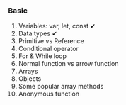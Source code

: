 ### Basic

1. Variables: var, let, const ✔
2. Data types ✔
3. Primitive vs Reference
4. Conditional operator
5. For & While loop
6. Normal function vs arrow function
7. Arrays
8. Objects
9. Some popular array methods
10. Anonymous function
